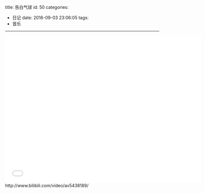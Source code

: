 title: 告白气球
id: 50
categories:
  - 日记
date: 2016-09-03 23:06:05
tags:
  - 音乐
---

<iframe src="//player.bilibili.com/player.html?aid=5438189&bvid=BV1Ts411176P&cid=8839110&page=1" width="640" height="480" frameborder="0" webkitallowfullscreen mozallowfullscreen allowfullscreen></iframe>
http://www.bilibili.com/video/av5438189/

